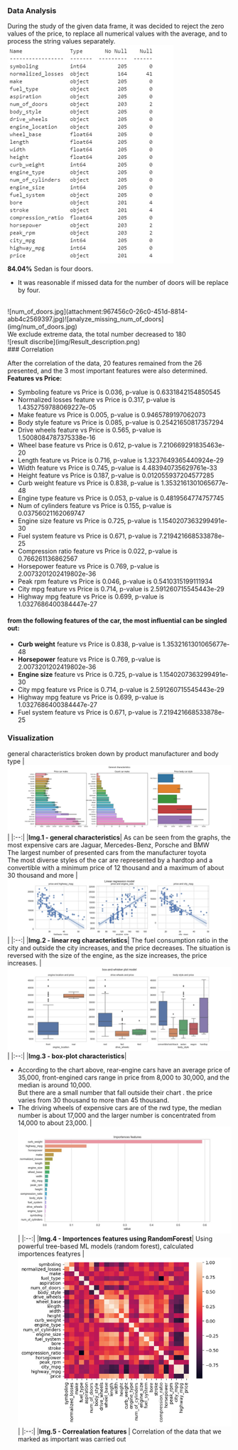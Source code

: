 ### Data Analysis 
During the study of the given data frame, it was decided to reject the zero values of the price, to replace all numerical values with the average, and to process the string values separately.
<br>
![describe](img/describe.jpg)
<br>
<b>84.04%</b> Sedan is four doors.<br>
* It was reasonable if missed data for the number of doors will be replace by four.
<br>
![num_of_doors.jpg](attachment:967456c0-26c0-451d-8814-abb4c2569397.jpg)![analyze_missing_num_of_doors](img/num_of_doors.jpg)
<br>
We exclude extreme data, the total number decreased to 180
<br>
![result discribe](img/Result_description.png)
<br>
### Correlation

After the correlation of the data, 20 features remained from the 26 presented, and the 3 most important features were also determined.
<b>Features vs Price:</b>
* Symboling feature vs Price is 0.036, p-value is 0.6331842154850545<br>
* Normalized losses feature vs Price is 0.317, p-value is 1.4352759788069227e-05<br>
* Make feature vs Price is 0.005, p-value is 0.9465789197062073<br>
* Body style feature vs Price is 0.085, p-value is 0.25421650817357294<br>
* Drive wheels feature vs Price is 0.565, p-value is 1.5008084787375338e-16<br>
* Wheel base feature vs Price is 0.612, p-value is 7.210669291835463e-20<br>
* Length feature vs Price is 0.716, p-value is 1.3237649365440924e-29<br>
* Width feature vs Price is 0.745, p-value is 4.483940735629761e-33<br>
* Height feature vs Price is 0.187, p-value is 0.012055937204577285<br>
* Curb weight feature vs Price is 0.838, p-value is 1.3532161301065677e-48<br>
* Engine type feature vs Price is 0.053, p-value is 0.4819564774757745<br>
* Num of cylinders feature vs Price is 0.155, p-value is 0.03756021162069747<br>
* Engine size feature vs Price is 0.725, p-value is 1.1540207363299491e-30<br>
* Fuel system feature vs Price is 0.671, p-value is 7.219421668533878e-25<br>
* Compression ratio feature vs Price is 0.022, p-value is 0.766261136862567<br>
* Horsepower feature vs Price is 0.769, p-value is 2.0073201202419802e-36<br>
* Peak rpm feature vs Price is 0.046, p-value is 0.5410315199111934<br>
* City mpg feature vs Price is 0.714, p-value is 2.591260715545443e-29<br>
* Highway mpg feature vs Price is 0.699, p-value is 1.0327686400384447e-27<br>
#### from the following features of the car, the most influential can be singled out:

* <b>Curb weight</b> feature vs Price is 0.838, p-value is 1.3532161301065677e-48<br>
* <b>Horsepower</b> feature vs Price is 0.769, p-value is 2.0073201202419802e-36<br>
* <b>Engine size</b> feature vs Price is 0.725, p-value is 1.1540207363299491e-30<br>
* City mpg feature vs Price is 0.714, p-value is 2.591260715545443e-29<br>
* Highway mpg feature vs Price is 0.699, p-value is 1.0327686400384447e-27<br>
* Fuel system feature vs Price is 0.671, p-value is 7.219421668533878e-25<br>

### Visualization
general characteristics broken down by product manufacturer and body type
| ![general characteristics](img/general_characteristics.jpg) |
|:--:|
|<b>Img.1 - general characteristics</b>|
As can be seen from the graphs, the most expensive cars are Jaguar, Mercedes-Benz, Porsche and BMW<br>
The largest number of presented cars from the manufacturer toyota<br>
The most diverse styles of the car are represented by a hardtop and a convertible with a minimum price of 12 thousand and a maximum of about 30 thousand and more
| ![linear regresssion models](img/linear_regression_model.jpg) |
|:--:|
|<b>Img.2 - linear reg characteristics</b>|
The fuel consumption ratio in the city and outside the city increases, and the price decreases. The situation is reversed with the size of the engine, as the size increases, the price increases.
| ![box-and-whisker plot model.jpg](img/box-and-whisker_plot_model.jpg) |
|:--:|
|<b>Img.3 - box-plot characteristics</b>|
* According to the chart above, rear-engine cars have an average price of 35,000, front-engined cars range in price from 8,000 to 30,000, and the median is around 10,000.<br> But there are a small number that fall outside their chart . the price varies from 30 thousand to more than 45 thousand.<br>
* The driving wheels of expensive cars are of the rwd type, the median number is about 17,000 and the larger number is concentrated from 14,000 to about 23,000.
| ![importences features](img/importences_features.jpg) |
|:--:|
|<b>Img.4 - Importences features using RandomForest</b>|
Using powerful tree-based ML models (random forest), calculated importences featyres
| ![linear regresssion models](img/output.png) |
|:--:|
|<b>Img.5 - Correalation features </b>|
Correlation of the data that we marked as important was carried out
